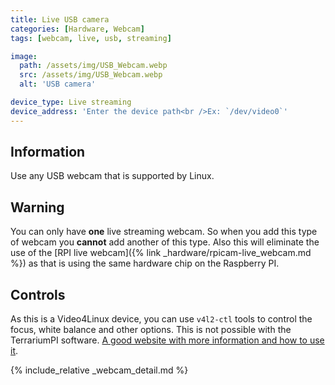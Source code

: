 ```yaml
---
title: Live USB camera
categories: [Hardware, Webcam]
tags: [webcam, live, usb, streaming]

image:
  path: /assets/img/USB_Webcam.webp
  src: /assets/img/USB_Webcam.webp
  alt: 'USB camera'

device_type: Live streaming
device_address: 'Enter the device path<br />Ex: `/dev/video0`'
---
```


## Information

Use any USB webcam that is supported by Linux.

## Warning

You can only have **one** live streaming webcam. So when you add this type of
webcam you **cannot** add another of this type. Also this will eliminate the use
of the [RPI live webcam]({% link _hardware/rpicam-live_webcam.md %}) as that is
using the same hardware chip on the Raspberry PI.

## Controls

As this is a Video4Linux device, you can use `v4l2-ctl` tools to control the
focus, white balance and other options. This is not possible with the
TerrariumPI software.
[A good website with more information and how to use it](https://www.kurokesu.com/main/2016/01/16/manual-usb-camera-settings-in-linux/).

{% include_relative _webcam_detail.md %}
